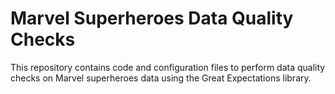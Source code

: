 # Marvel Superheroes Data Quality Checks

This repository contains code and configuration files to perform data quality checks on Marvel superheroes data using the Great Expectations library.
